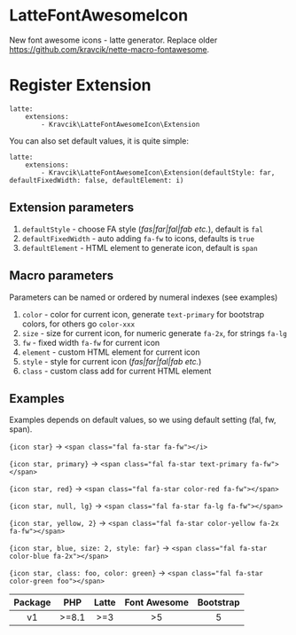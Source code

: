 # LatteFontAwesomeIcon
New font awesome icons - latte generator. Replace older https://github.com/kravcik/nette-macro-fontawesome.

# Register Extension

```neon
latte:
	extensions: 
		- Kravcik\LatteFontAwesomeIcon\Extension
```

You can also set default values, it is quite simple:

```neon
latte:
	extensions: 
		- Kravcik\LatteFontAwesomeIcon\Extension(defaultStyle: far, defaultFixedWidth: false, defaultElement: i)
```

## Extension parameters

1. `defaultStyle` - choose FA style (_fas|far|fal|fab etc._), default is `fal`
2. `defaultFixedWidth` - auto adding `fa-fw` to icons, defaults is `true`
3. `defaultElement` - HTML element to generate icon, default is `span`

## Macro parameters
Parameters can be named or ordered by numeral indexes (see examples)

1. `color` - color for current icon, generate `text-primary` for bootstrap colors, for others go `color-xxx`
2. `size` - size for current icon, for numeric generate `fa-2x`, for strings `fa-lg`
3. `fw` - fixed width `fa-fw` for current icon
4. `element` - custom HTML element for current icon
5. `style` - style for current icon (_fas|far|fal|fab etc._)
6. `class` - custom class add for current HTML element

## Examples

Examples depends on default values, so we using default setting (fal, fw, span).

`{icon star}` -> `<span class="fal fa-star fa-fw"></i>`

`{icon star, primary}` -> `<span class="fal fa-star text-primary fa-fw"></span>`

`{icon star, red}` -> `<span class="fal fa-star color-red fa-fw"></span>`

`{icon star, null, lg}` -> `<span class="fal fa-star fa-lg fa-fw"></span>`

`{icon star, yellow, 2}` -> `<span class="fal fa-star color-yellow fa-2x fa-fw"></span>`

`{icon star, blue, size: 2, style: far}` -> `<span class="fal fa-star color-blue fa-2x"></span>`

`{icon star, class: foo, color: green}` -> `<span class="fal fa-star color-green foo"></span>`


Package |   PHP   |  Latte  | Font Awesome | Bootstrap |
:------:|:-------:|:-------:|:------------:|:---------:|
   v1   | \>=8.1  | \>=3    |      \>5     |     5     |